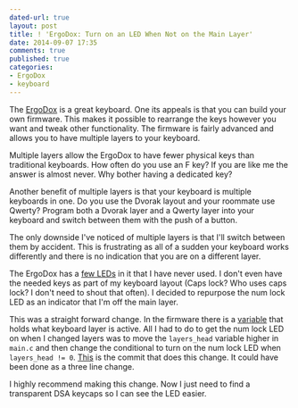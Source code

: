 ```yaml
---
dated-url: true
layout: post
title: ! 'ErgoDox: Turn on an LED When Not on the Main Layer'
date: 2014-09-07 17:35
comments: true
published: true
categories:
- ErgoDox
- keyboard
---
```


The
[ErgoDox](http://jakemccrary.com/blog/2014/07/27/building-the-ergodox-keyboard/)
is a great keyboard. One its appeals is that you can build your own
firmware. This makes it possible to rearrange the keys however you
want and tweak other functionality. The firmware is fairly advanced
and allows you to have multiple layers to your keyboard.

Multiple layers allow the ErgoDox to have fewer physical keys than
traditional keyboards. How often do you use an F key? If you are like
me the answer is almost never. Why bother having a dedicated key?

Another benefit of multiple layers is that your keyboard is multiple
keyboards in one. Do you use the Dvorak layout and your roommate use
Qwerty? Program both a Dvorak layer and a Qwerty layer into your
keyboard and switch between them with the push of a button.

The only downside I've noticed of multiple layers is that I'll switch
between them by accident. This is frustrating as all of a sudden your
keyboard works differently and there is no indication that you are on a
different layer.

The ErgoDox has a
[few LEDs](https://github.com/benblazak/ergodox-firmware/blob/513b82d585fdc7175db736163340af3ed6c6f38b/src/main.c#L124-L133)
in it that I have never used. I don't even have the needed keys as
part of my keyboard layout (Caps lock? Who uses caps lock? I
don't need to shout that often). I decided to repurpose the num lock
LED as an indicator that I'm off the main layer.

This was a straight forward change. In the firmware there is a
[variable](https://github.com/benblazak/ergodox-firmware/blob/513b82d585fdc7175db736163340af3ed6c6f38b/src/main.c#L171)
that holds what keyboard layer is active. All I had to do to get the
num lock LED on when I changed layers was to move the `layers_head`
variable higher in `main.c` and then change the conditional to turn on
the num lock LED when `layers_head != 0`.
[This](https://github.com/jakemcc/ergodox-firmware/commit/383f16a3f091b4e2dd031d098007c4289cc1a261)
is the commit that does this change. It could have been done as a
three line change.

I highly recommend making this change. Now I just need to find a
transparent DSA keycaps so I can see the LED easier.
